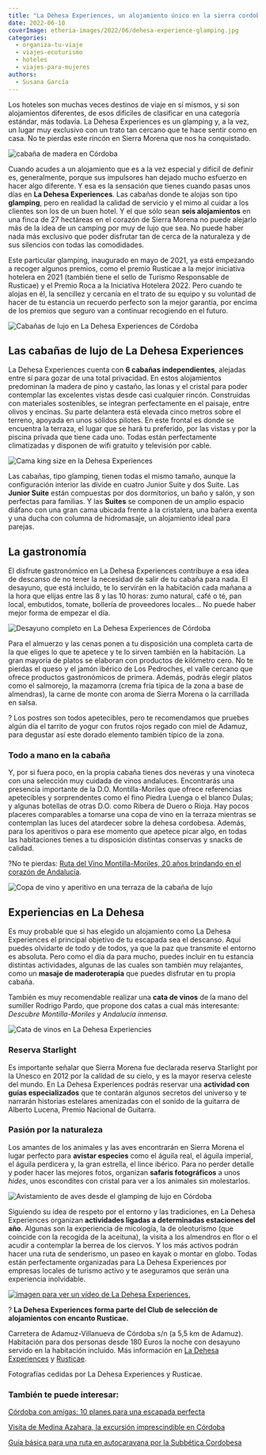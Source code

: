 ```yaml
---
title: "La Dehesa Experiences, un alojamiento único en la sierra cordobesa"
date: 2022-06-10
coverImage: etheria-images/2022/06/dehesa-experience-glamping.jpg
categories: 
  - organiza-tu-viaje
  - viajes-ecoturismo
  - hoteles
  - viajes-para-mujeres
authors: 
  - Susana García
---
```


Los hoteles son muchas veces destinos de viaje en sí mismos, y si son alojamientos diferentes, de esos difíciles de clasificar en una categoría estándar, más todavía. La Dehesa Experiences es un glamping y, a la vez, un lugar muy exclusivo con un trato tan cercano que te hace sentir como en casa. No te pierdas este rincón en Sierra Morena que nos ha conquistado.

![cabaña de madera en Córdoba](etheria-images/2022/06/dehesa-experience-glamping.jpg "Cabaña tipo glamping en La Dehesa Experience.")

Cuando acudes a un alojamiento que es a la vez especial y difícil de definir es, 
generalmente, porque sus impulsores han dejado mucho esfuerzo en hacer algo diferente. Y 
esa es la sensación que tienes cuando pasas unos días en **La Dehesa Experiences**. Las 
cabañas donde te alojas son tipo **glamping**, pero en realidad la calidad de servicio y 
el mimo al cuidar a los clientes son los de un buen hotel. Y el que sólo sean **seis 
alojamientos** en una finca de 27 hectáreas en el corazón de Sierra Morena no puede 
alejarlo más de la idea de un camping por muy de lujo que sea. No puede haber nada más 
exclusivo que poder disfrutar tan de cerca de la naturaleza y de sus silencios con todas 
las comodidades. 

Este particular glamping, inaugurado en mayo de 2021, ya está empezando a recoger 
algunos premios, como el premio Rusticae a la mejor iniciativa hotelera en 2021 (también 
tiene el sello de Turismo Responsable de Rusticae) y el Premio Roca a la Iniciativa 
Hotelera 2022. Pero cuando te alojas en él, la sencillez y cercanía en el trato de su 
equipo y su voluntad de hacer de tu estancia un recuerdo perfecto son la mejor garantía, 
por encima de los premios que seguro van a continuar recogiendo en el futuro. 

![Cabañas de lujo en La Dehesa Experiences de Córdoba](etheria-images/2022/06/dehesa-experiences-finca.jpg "Finca de La Dehesa Experience.")

## Las cabañas de lujo de La Dehesa Experiences

La Dehesa Experiences cuenta con **6 cabañas independientes**, alejadas entre sí para 
gozar de una total privacidad. En estos alojamientos predominan la madera de pino y 
castaño, las lonas y el cristal para poder contemplar las excelentes vistas desde casi 
cualquier rincón. Construidas con materiales sostenibles, se integran perfectamente en 
el paisaje, entre olivos y encinas. Su parte delantera está elevada cinco metros sobre 
el terreno, apoyada en unos sólidos pilotes. En este frontal es donde se encuentra la 
terraza, el lugar que se hará tu preferido, por las vistas y por la piscina privada que 
tiene cada uno. Todas están perfectamente climatizadas y disponen de wifi gratuito y 
televisión por cable. 

![Cama king size en la Dehesa Experiences](etheria-images/2022/06/dehesa-experiences-suite.jpg "Interior de la Suite en La Dehesa Experiences.")

Las cabañas, tipo glamping, tienen todas el mismo tamaño, aunque la configuración 
interior las divide en cuatro Junior Suite y dos Suite. Las **Junior Suite** están 
compuestas por dos dormitorios, un baño y salón, y son perfectas para familias. Y las 
**Suites** se componen de un amplio espacio diáfano con una gran cama ubicada frente a 
la cristalera, una bañera exenta y una ducha con columna de hidromasaje, un alojamiento 
ideal para parejas. 

## La gastronomía

El disfrute gastronómico en La Dehesa Experiences contribuye a esa idea de descanso de 
no tener la necesidad de salir de tu cabaña para nada. El desayuno, que está incluido, 
te lo servirán en la habitación cada mañana a la hora que elijas entre las 8 y las 10 
horas: zumo natural, café o té, pan local, embutidos, tomate, bollería de proveedores 
locales… No puede haber mejor forma de empezar el día. 

![Desayuno completo en  La Dehesa Experiences de Córdoba](etheria-images/2022/06/dehesa-experiences-desayuno.jpg "Completo desayuno en la cabaña de La Dehesa Experiences.")

Para el almuerzo y las cenas ponen a tu disposición una completa carta de la que eliges 
lo que te apetece y te lo sirven también en la habitación. La gran mayoría de platos se 
elaboran con productos de kilómetro cero. No te pierdas el queso y el jamón ibérico de 
Los Pedroches, el valle cercano que ofrece productos gastronómicos de primera. Además, 
podrás elegir platos como el salmorejo, la mazamorra (crema fría típica de la zona a 
base de almendras), la carne de monte con aroma de Sierra Morena o la carrillada en 
salsa. 

? Los postres son todos apetecibles, pero te recomendamos que pruebes algún día el 
tarrito de yogur con frutos rojos regado con miel de Adamuz, para degustar así este 
dorado elemento también típico de la zona. 

### Todo a mano en la cabaña

Y, por si fuera poco, en la propia cabaña tienes dos neveras y una vinoteca con una 
selección muy cuidada de vinos andaluces. Encontrarás una presencia importante de la 
D.O. Montilla-Moriles que ofrece referencias apetecibles y sorprendentes como el fino 
Piedra Luenga o el blanco Dulas; y algunas botellas de otras D.O. como Ribera de Duero o 
Rioja. Hay pocos placeres comparables a tomarse una copa de vino en la terraza mientras 
se contemplan las luces del atardecer sobre la dehesa cordobesa. Además, para los 
aperitivos o para ese momento que apetece picar algo, en todas las habitaciones tienes a 
tu disposición distintas conservas y snacks de calidad. 

?No te pierdas: [Ruta del Vino Montilla-Moriles, 20 años brindando en el corazón de 
Andalucía](https://etheriamagazine.com/2022/01/11/ruta-del-vino-montilla-moriles-20-aniversario/). 

![Copa de vino y aperitivo en una terraza de la cabaña de lujo](etheria-images/2022/06/la-dehesa-experiences-vino.jpg "Aperitivo en el glamping de La Dehesa Experiences.")

## Experiencias en La Dehesa

Es muy probable que si has elegido un alojamiento como La Dehesa Experiences el 
principal objetivo de tu escapada sea el descanso. Aquí puedes olvidarte de todo y de 
todos, ya que la paz que transmite el entorno es absoluta. Pero como el día da para 
mucho, puedes incluir en tu estancia distintas actividades, algunas de las cuales son 
también muy relajantes, como un **masaje de maderoterapia** que puedes disfrutar en tu 
propia cabaña. 

También es muy recomendable realizar una **cata de vinos** de la mano del sumiller 
Rodrigo Pardo, que propone dos catas a cual más interesante: _Descubre Montilla-Moriles_ 
y _Andalucía inmensa_. 

![Cata de vinos en La Dehesa Experiencies](etheria-images/2022/06/reserva-experience-cata-vinos.jpg "Cata de vinos en la recepción de La Dehesa Experiences.")

### Reserva Starlight

Es importante señalar que Sierra Morena fue declarada reserva Starlight por la Unesco en 
2012 por la calidad de su cielo, y es la mayor reserva celeste del mundo. En La Dehesa 
Experiences podrás reservar una **actividad con guías especializados** que te contarán 
algunos secretos del universo y te narrarán historias estelares amenizadas con el sonido 
de la guitarra de Alberto Lucena, Premio Nacional de Guitarra. 

### Pasión por la naturaleza

Los amantes de los animales y las aves encontrarán en Sierra Morena el lugar perfecto 
para **avistar especies** como el águila real, el águila imperial, el águila perdicera 
y, la gran estrella, el lince ibérico. Para no perder detalle y poder hacer las mejores 
fotos, organizan **safaris fotográficos** a unos _hides_, unos escondites con cristal 
para ver a los animales sin molestarlos. 

![Avistamiento de aves desde el glamping de lujo en Córdoba](etheria-images/2022/06/dehesa-experiences-hide.jpg "Hide en Sierra Morena para avistar aves.")

Siguiendo su idea de respeto por el entorno y las tradiciones, en La Dehesa Experiences 
organizan **actividades ligadas a determinadas estaciones del año**. Algunas son la 
experiencia de micología, la de oleoturismo (que coincide con la recogida de la 
aceituna), la visita a los almendros en flor o el acudir a contemplar la berrea de los 
ciervos. Y los más activos podrán hacer una ruta de senderismo, un paseo en kayak o 
montar en globo. Todas están perfectamente organizadas para La Dehesa Experiences por 
empresas locales de turismo activo y te aseguramos que serán una experiencia 
inolvidable. 

[![imagen para ver un vídeo de La Dehesa Experiences.](etheria-images/2022/06/video-dehesa-glamping.jpg)](https://www.youtube.com/watch?v=8xXie0lNjok)

? **La Dehesa Experiences forma parte del Club de selección de alojamientos con encanto 
Rusticae.** 

Carretera de Adamuz-Villanueva de Córdoba s/n (a 5,5 km de Adamuz). Habitación para dos 
personas desde 180 Euros la noche con desayuno servido en la habitación incluido. Más 
información en [La Dehesa Experiences](https://ladehesaexperiences.com/) y [Rusticae](https://www.rusticae.es/hotel/la-dehesa-experiences-10922). 

Fotografías cedidas por La Dehesa Experiences y Rusticae. 

### También te puede interesar:

[Córdoba con amigas: 10 planes para una escapada 
perfecta](https://etheriamagazine.com/2021/08/25/planes-que-hacer-en-cordoba-con-amigas/) 

[Visita de Medina Azahara, la excursión imprescindible en 
Córdoba](https://etheriamagazine.com/2022/03/25/visita-medina-azahara-cordoba/) 

[Guía básica para una ruta en autocaravana por la Subbética 
Cordobesa](https://etheriamagazine.com/2022/03/23/ruta-autocaravana-en-cordoba/)

